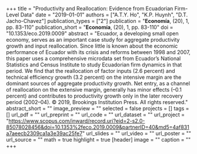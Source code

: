 +++
title = "Productivity and Reallocation: Evidence from Ecuadorian Firm-Level Data"
date = "2019-01-01"
authors = ["A.T.Y. Ho", "K.P. Huynh", "D.T. Jacho-Chavez"]
publication_types = ["2"]
publication = "**Economía**, (20), 1, pp. 83-110"
publication_short = "**Economía**, (20), 1, pp. 83-110"
doi = "10.1353/eco.2019.0009"
abstract = "Ecuador, a developing small open economy, serves as an important case study for aggregate productivity growth and input reallocation. Since little is known about the economic performance of Ecuador with its crisis and reforms between 1998 and 2007, this paper uses a comprehensive microdata set from Ecuador’s National Statistics and Census Institute to study Ecuadorian firm dynamics in that period. We find that the reallocation of factor inputs (2.6 percent) and technical efficiency growth (3.2 percent) on the intensive margin are the dominant sources of aggregate productivity growth. Net entry, as a channel of reallocation on the extensive margin, generally has minor effects (–0.1 percent) and contributes to productivity growth only in the later recovery period (2002–04). © 2019, Brookings Institution Press. All rights reserved."
abstract_short = ""
image_preview = ""
selected = false
projects = []
tags = []
url_pdf = ""
url_preprint = ""
url_code = ""
url_dataset = ""
url_project = "https://www.scopus.com/inward/record.uri?eid=2-s2.0-85078028456&doi=10.1353%2feco.2019.0009&partnerID=40&md5=4af831a7aeecb2309ca1a3e39ac25fe7"
url_slides = ""
url_video = ""
url_poster = ""
url_source = ""
math = true
highlight = true
[header]
image = ""
caption = ""
+++
